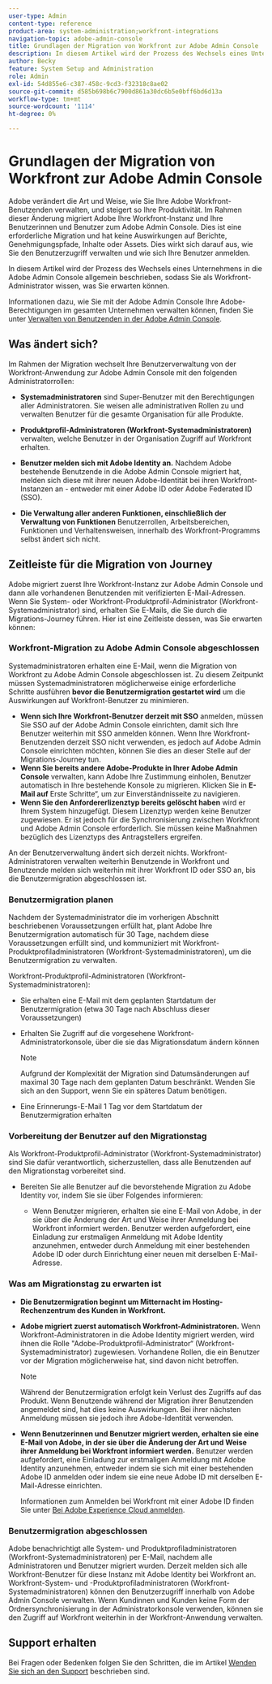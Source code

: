 ```yaml
---
user-type: Admin
content-type: reference
product-area: system-administration;workfront-integrations
navigation-topic: adobe-admin-console
title: Grundlagen der Migration von Workfront zur Adobe Admin Console
description: In diesem Artikel wird der Prozess des Wechsels eines Unternehmens in die Adobe Admin Console allgemein beschrieben, sodass Sie als Workfront-Administrator wissen, was Sie erwarten können.
author: Becky
feature: System Setup and Administration
role: Admin
exl-id: 54d855e6-c387-458c-9cd3-f32318c8ae02
source-git-commit: d585b698b6c7900d861a30dc6b5e0bff6bd6d13a
workflow-type: tm+mt
source-wordcount: '1114'
ht-degree: 0%

---
```


# Grundlagen der Migration von Workfront zur Adobe Admin Console

Adobe verändert die Art und Weise, wie Sie Ihre Adobe Workfront-Benutzenden verwalten, und steigert so Ihre Produktivität. Im Rahmen dieser Änderung migriert Adobe Ihre Workfront-Instanz und Ihre Benutzerinnen und Benutzer zum Adobe Admin Console. Dies ist eine erforderliche Migration und hat keine Auswirkungen auf Berichte, Genehmigungspfade, Inhalte oder Assets. Dies wirkt sich darauf aus, wie Sie den Benutzerzugriff verwalten und wie sich Ihre Benutzer anmelden.

In diesem Artikel wird der Prozess des Wechsels eines Unternehmens in die Adobe Admin Console allgemein beschrieben, sodass Sie als Workfront-Administrator wissen, was Sie erwarten können.

Informationen dazu, wie Sie mit der Adobe Admin Console Ihre Adobe-Berechtigungen im gesamten Unternehmen verwalten können, finden Sie unter [Verwalten von Benutzenden in der Adobe Admin Console](/help/quicksilver/administration-and-setup/add-users/create-and-manage-users/admin-console.md).

## Was ändert sich?

Im Rahmen der Migration wechselt Ihre Benutzerverwaltung von der Workfront-Anwendung zur Adobe Admin Console mit den folgenden Administratorrollen:

* **Systemadministratoren** sind Super-Benutzer mit den Berechtigungen aller Administratoren. Sie weisen alle administrativen Rollen zu und verwalten Benutzer für die gesamte Organisation für alle Produkte.

* **Produktprofil-Administratoren (Workfront-Systemadministratoren)** verwalten, welche Benutzer in der Organisation Zugriff auf Workfront erhalten.

* **Benutzer melden sich mit Adobe Identity an.** Nachdem Adobe bestehende Benutzende in die Adobe Admin Console migriert hat, melden sich diese mit ihrer neuen Adobe-Identität bei ihren Workfront-Instanzen an - entweder mit einer Adobe ID oder Adobe Federated ID (SSO).

* **Die Verwaltung aller anderen Funktionen, einschließlich der Verwaltung von Funktionen** Benutzerrollen, Arbeitsbereichen, Funktionen und Verhaltensweisen, innerhalb des Workfront-Programms selbst ändert sich nicht.

## Zeitleiste für die Migration von Journey

Adobe migriert zuerst Ihre Workfront-Instanz zur Adobe Admin Console und dann alle vorhandenen Benutzenden mit verifizierten E-Mail-Adressen. Wenn Sie System- oder Workfront-Produktprofil-Administrator (Workfront-Systemadministrator) sind, erhalten Sie E-Mails, die Sie durch die Migrations-Journey führen. Hier ist eine Zeitleiste dessen, was Sie erwarten können:

### Workfront-Migration zu Adobe Admin Console abgeschlossen

Systemadministratoren erhalten eine E-Mail, wenn die Migration von Workfront zu Adobe Admin Console abgeschlossen ist. Zu diesem Zeitpunkt müssen Systemadministratoren möglicherweise einige erforderliche Schritte ausführen **bevor die Benutzermigration gestartet wird** um die Auswirkungen auf Workfront-Benutzer zu minimieren.

* **Wenn sich Ihre Workfront-Benutzer derzeit mit SSO** anmelden, müssen Sie SSO auf der Adobe Admin Console einrichten, damit sich Ihre Benutzer weiterhin mit SSO anmelden können. Wenn Ihre Workfront-Benutzenden derzeit SSO nicht verwenden, es jedoch auf Adobe Admin Console einrichten möchten, können Sie dies an dieser Stelle auf der Migrations-Journey tun.
* **Wenn Sie bereits andere Adobe-Produkte in Ihrer Adobe Admin Console** verwalten, kann Adobe Ihre Zustimmung einholen, Benutzer automatisch in Ihre bestehende Konsole zu migrieren. Klicken Sie in **E-Mail auf** Erste Schritte“, um zur Einverständnisseite zu navigieren.
* **Wenn Sie den Anfordererlizenztyp bereits gelöscht haben** wird er Ihrem System hinzugefügt. Diesem Lizenztyp werden keine Benutzer zugewiesen. Er ist jedoch für die Synchronisierung zwischen Workfront und Adobe Admin Console erforderlich. Sie müssen keine Maßnahmen bezüglich des Lizenztyps des Antragstellers ergreifen.

An der Benutzerverwaltung ändert sich derzeit nichts. Workfront-Administratoren verwalten weiterhin Benutzende in Workfront und Benutzende melden sich weiterhin mit ihrer Workfront ID oder SSO an, bis die Benutzermigration abgeschlossen ist.

### Benutzermigration planen

Nachdem der Systemadministrator die im vorherigen Abschnitt beschriebenen Voraussetzungen erfüllt hat, plant Adobe Ihre Benutzermigration automatisch für 30 Tage, nachdem diese Voraussetzungen erfüllt sind, und kommuniziert mit Workfront-Produktprofiladministratoren (Workfront-Systemadministratoren), um die Benutzermigration zu verwalten.

Workfront-Produktprofil-Administratoren (Workfront-Systemadministratoren):

* Sie erhalten eine E-Mail mit dem geplanten Startdatum der Benutzermigration (etwa 30 Tage nach Abschluss dieser Voraussetzungen)
* Erhalten Sie Zugriff auf die vorgesehene Workfront-Administratorkonsole, über die sie das Migrationsdatum ändern können

  >[!NOTE]
  >
  >Aufgrund der Komplexität der Migration sind Datumsänderungen auf maximal 30 Tage nach dem geplanten Datum beschränkt. Wenden Sie sich an den Support, wenn Sie ein späteres Datum benötigen.

* Eine Erinnerungs-E-Mail 1 Tag vor dem Startdatum der Benutzermigration erhalten

### Vorbereitung der Benutzer auf den Migrationstag

Als Workfront-Produktprofil-Administrator (Workfront-Systemadministrator) sind Sie dafür verantwortlich, sicherzustellen, dass alle Benutzenden auf den Migrationstag vorbereitet sind.

* Bereiten Sie alle Benutzer auf die bevorstehende Migration zu Adobe Identity vor, indem Sie sie über Folgendes informieren:

   * Wenn Benutzer migrieren, erhalten sie eine E-Mail von Adobe, in der sie über die Änderung der Art und Weise ihrer Anmeldung bei Workfront informiert werden. Benutzer werden aufgefordert, eine Einladung zur erstmaligen Anmeldung mit Adobe Identity anzunehmen, entweder durch Anmeldung mit einer bestehenden Adobe ID oder durch Einrichtung einer neuen mit derselben E-Mail-Adresse.

### Was am Migrationstag zu erwarten ist

* **Die Benutzermigration beginnt um Mitternacht im Hosting-Rechenzentrum des Kunden in Workfront.**

* **Adobe migriert zuerst automatisch Workfront-Administratoren.** Wenn Workfront-Administratoren in die Adobe Identity migriert werden, wird ihnen die Rolle &quot;Adobe-Produktprofil-Administrator“ (Workfront-Systemadministrator) zugewiesen. Vorhandene Rollen, die ein Benutzer vor der Migration möglicherweise hat, sind davon nicht betroffen.

  >[!NOTE]
  >
  >Während der Benutzermigration erfolgt kein Verlust des Zugriffs auf das Produkt. Wenn Benutzende während der Migration ihrer Benutzenden angemeldet sind, hat dies keine Auswirkungen. Bei ihrer nächsten Anmeldung müssen sie jedoch ihre Adobe-Identität verwenden.



* **Wenn Benutzerinnen und Benutzer migriert werden, erhalten sie eine E-Mail von Adobe, in der sie über die Änderung der Art und Weise ihrer Anmeldung bei Workfront informiert werden.** Benutzer werden aufgefordert, eine Einladung zur erstmaligen Anmeldung mit Adobe Identity anzunehmen, entweder indem sie sich mit einer bestehenden Adobe ID anmelden oder indem sie eine neue Adobe ID mit derselben E-Mail-Adresse einrichten.

  Informationen zum Anmelden bei Workfront mit einer Adobe ID finden Sie unter [Bei Adobe Experience Cloud anmelden](/help/quicksilver/workfront-basics/navigate-workfront/workfront-navigation/adobe-unified-experience.md#log-in-to-adobe-experience-cloud).

### Benutzermigration abgeschlossen

Adobe benachrichtigt alle System- und Produktprofiladministratoren (Workfront-Systemadministratoren) per E-Mail, nachdem alle Administratoren und Benutzer migriert wurden. Derzeit melden sich alle Workfront-Benutzer für diese Instanz mit Adobe Identity bei Workfront an. Workfront-System- und -Produktprofiladministratoren (Workfront-Systemadministratoren) können den Benutzerzugriff innerhalb von Adobe Admin Console verwalten. Wenn Kundinnen und Kunden keine Form der Ordnersynchronisierung in der Administratorkonsole verwenden, können sie den Zugriff auf Workfront weiterhin in der Workfront-Anwendung verwalten.

## Support erhalten

Bei Fragen oder Bedenken folgen Sie den Schritten, die im Artikel [Wenden Sie sich an den Support](/help/quicksilver/workfront-basics/tips-tricks-and-troubleshooting/contact-customer-support.md) beschrieben sind.




